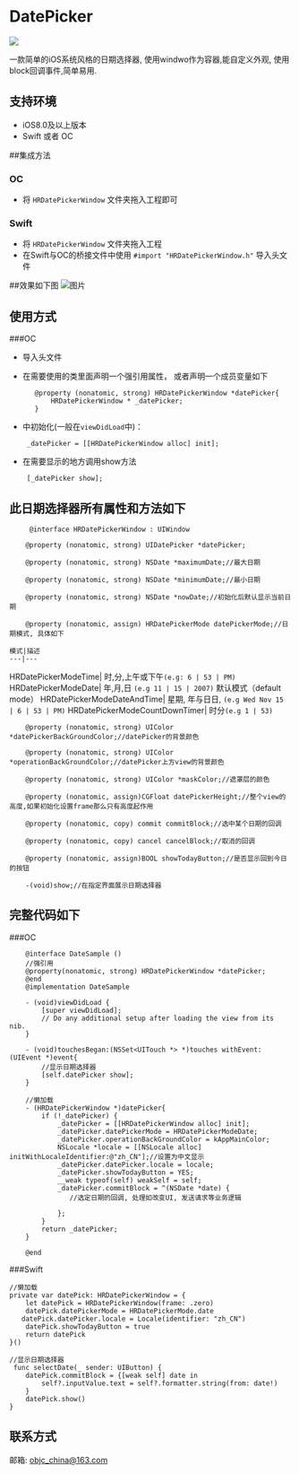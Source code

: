 # DatePicker

![](https://github.com/heron-newland/DatePicker/blob/master/Icon.png)

一款简单的iOS系统风格的日期选择器, 使用windwo作为容器,能自定义外观, 使用block回调事件,简单易用.

## 支持环境

- iOS8.0及以上版本
- Swift 或者 OC

##集成方法

### OC
- 将 `HRDatePickerWindow` 文件夹拖入工程即可

### Swift
- 将 `HRDatePickerWindow` 文件夹拖入工程
- 在Swift与OC的桥接文件中使用 `#import "HRDatePickerWindow.h"` 导入头文件

##效果如下图
![图片](https://github.com/heron-newland/DatePicker/blob/master/datePicker.png)
	

## 使用方式

###OC

- 导入头文件
- 在需要使用的类里面声明一个强引用属性， 或者声明一个成员变量如下
	
		 @property (nonatomic, strong) HRDatePickerWindow *datePicker{
			 HRDatePickerWindow * _datePicker;
		 }
	 
	 
-  中初始化(一般在`viewDidLoad`中)： 

		_datePicker = [[HRDatePickerWindow alloc] init];

-  在需要显示的地方调用show方法

 		[_datePicker show];
 	
 ## 此日期选择器所有属性和方法如下
 
		 @interface HRDatePickerWindow : UIWindow
		 
		@property (nonatomic, strong) UIDatePicker *datePicker;
		
		@property (nonatomic, strong) NSDate *maximumDate;//最大日期
		
		@property (nonatomic, strong) NSDate *minimumDate;//最小日期
		
		@property (nonatomic, strong) NSDate *nowDate;//初始化后默认显示当前日期
		
		@property (nonatomic, assign) HRDatePickerMode datePickerMode;//日期模式, 具体如下
		
	模式|描述
	---|---
HRDatePickerModeTime| 时,分,上午或下午`(e.g: 6 | 53 | PM)`
HRDatePickerModeDate|   年,月,日 `(e.g 11 | 15 | 2007)` 默认模式（default mode）
HRDatePickerModeDateAndTime| 星期, 年与日日, `(e.g Wed Nov 15 | 6 | 53 | PM)`
HRDatePickerModeCountDownTimer| 时分`(e.g 1 | 53)`
				
		
		@property (nonatomic, strong) UIColor *datePickerBackGroundColor;//datePicker的背景颜色
		
		@property (nonatomic, strong) UIColor *operationBackGroundColor;//datePicker上方view的背景颜色
		
		@property (nonatomic, strong) UIColor *maskColor;//遮罩层的颜色
			
		@property (nonatomic, assign)CGFloat datePickerHeight;//整个view的高度,如果初始化设置frame那么只有高度起作用
		
		@property (nonatomic, copy) commit commitBlock;//选中某个日期的回调
		
		@property (nonatomic, copy) cancel cancelBlock;//取消的回调
		
		@property (nonatomic, assign)BOOL showTodayButton;//是否显示回到今日的按钮
		
		-(void)show;//在指定界面展示日期选择器
 		

## 完整代码如下

###OC

		@interface DateSample ()
		//强引用
		@property(nonatomic, strong) HRDatePickerWindow *datePicker;
		@end
		@implementation DateSample
		
		- (void)viewDidLoad {
		    [super viewDidLoad];
		    // Do any additional setup after loading the view from its nib.
		}
		
		- (void)touchesBegan:(NSSet<UITouch *> *)touches withEvent:(UIEvent *)event{
			//显示日期选择器
			[self.datePicker show];
		}
		
		//懒加载
		- (HRDatePickerWindow *)datePicker{
		    if (!_datePicker) {
		        _datePicker = [[HRDatePickerWindow alloc] init];
		        _datePicker.datePickerMode = HRDatePickerModeDate;
		        _datePicker.operationBackGroundColor = kAppMainColor;
		        NSLocale *locale = [[NSLocale alloc] initWithLocaleIdentifier:@"zh_CN"];//设置为中文显示
		        _datePicker.datePicker.locale = locale;
		        _datePicker.showTodayButton = YES;
		        __weak typeof(self) weakSelf = self;
		        _datePicker.commitBlock = ^(NSDate *date) {
		           //选定日期的回调, 处理如改变UI, 发送请求等业务逻辑
		            
		        };
		    }
		    return _datePicker;
		}
		
		@end


###Swift

	//懒加载
    private var datePick: HRDatePickerWindow = {
        let datePick = HRDatePickerWindow(frame: .zero)
        datePick.datePickerMode = HRDatePickerMode.date
       datePick.datePicker.locale = Locale(identifier: "zh_CN")
        datePick.showTodayButton = true
        return datePick
    }()
    
    //显示日期选择器
     func selectDate(_ sender: UIButton) {
        datePick.commitBlock = {[weak self] date in
            self?.inputValue.text = self?.formatter.string(from: date!)
        }
        datePick.show()
    }
    
 
    
##   联系方式

邮箱: objc_china@163.com
